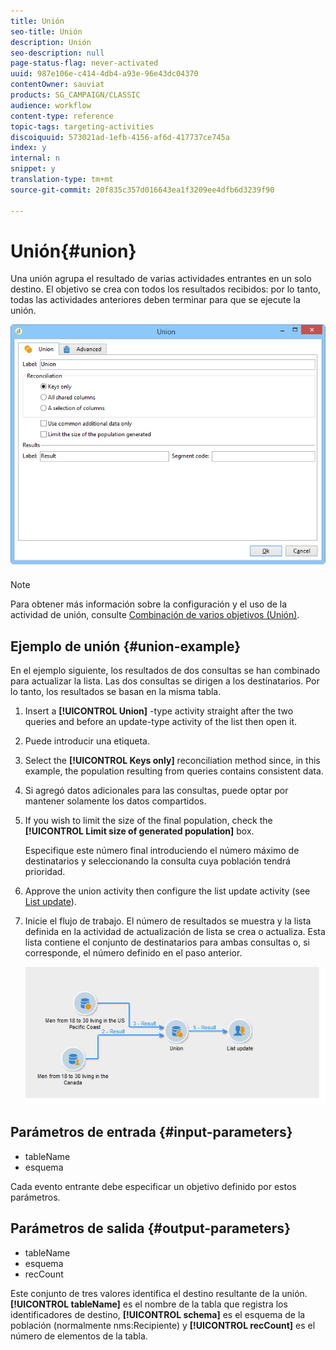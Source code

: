 ```yaml
---
title: Unión
seo-title: Unión
description: Unión
seo-description: null
page-status-flag: never-activated
uuid: 987e106e-c414-4db4-a93e-96e43dc04370
contentOwner: sauviat
products: SG_CAMPAIGN/CLASSIC
audience: workflow
content-type: reference
topic-tags: targeting-activities
discoiquuid: 573021ad-1efb-4156-af6d-417737ce745a
index: y
internal: n
snippet: y
translation-type: tm+mt
source-git-commit: 20f835c357d016643ea1f3209ee4dfb6d3239f90

---
```



# Unión{#union}

Una unión agrupa el resultado de varias actividades entrantes en un solo destino. El objetivo se crea con todos los resultados recibidos: por lo tanto, todas las actividades anteriores deben terminar para que se ejecute la unión.

![](assets/s_user_segmentation_union.png)

>[!NOTE]
>
>Para obtener más información sobre la configuración y el uso de la actividad de unión, consulte [Combinación de varios objetivos (Unión)](../../workflow/using/targeting-data.md#combining-several-targets--union-).

## Ejemplo de unión {#union-example}

En el ejemplo siguiente, los resultados de dos consultas se han combinado para actualizar la lista. Las dos consultas se dirigen a los destinatarios. Por lo tanto, los resultados se basan en la misma tabla.

1. Insert a **[!UICONTROL Union]** -type activity straight after the two queries and before an update-type activity of the list then open it.
1. Puede introducir una etiqueta.
1. Select the **[!UICONTROL Keys only]** reconciliation method since, in this example, the population resulting from queries contains consistent data.
1. Si agregó datos adicionales para las consultas, puede optar por mantener solamente los datos compartidos.
1. If you wish to limit the size of the final population, check the **[!UICONTROL Limit size of generated population]** box.

   Especifique este número final introduciendo el número máximo de destinatarios y seleccionando la consulta cuya población tendrá prioridad.

1. Approve the union activity then configure the list update activity (see [List update](../../workflow/using/list-update.md)).
1. Inicie el flujo de trabajo. El número de resultados se muestra y la lista definida en la actividad de actualización de lista se crea o actualiza. Esta lista contiene el conjunto de destinatarios para ambas consultas o, si corresponde, el número definido en el paso anterior.

   ![](assets/union_example.png)

## Parámetros de entrada {#input-parameters}

* tableName
* esquema

Cada evento entrante debe especificar un objetivo definido por estos parámetros.

## Parámetros de salida {#output-parameters}

* tableName
* esquema
* recCount

Este conjunto de tres valores identifica el destino resultante de la unión. **[!UICONTROL tableName]** es el nombre de la tabla que registra los identificadores de destino, **[!UICONTROL schema]** es el esquema de la población (normalmente nms:Recipiente) y **[!UICONTROL recCount]** es el número de elementos de la tabla.
